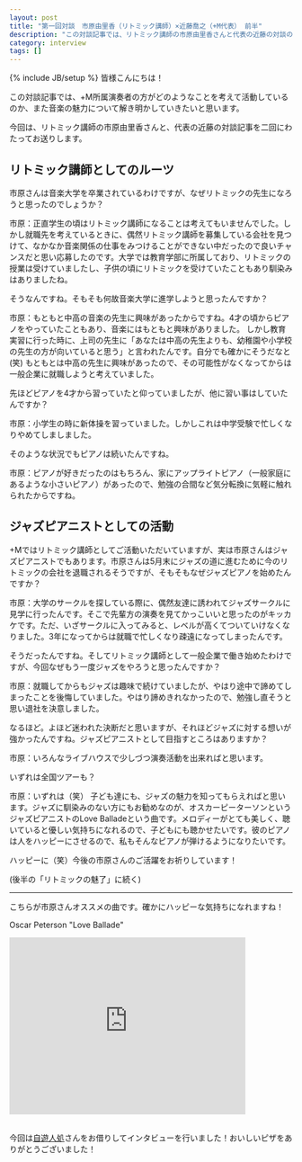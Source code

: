 ```yaml
---
layout: post
title: "第一回対談　市原由里香（リトミック講師）×近藤喬之（+M代表） 前半"
description: "この対談記事では、リトミック講師の市原由里香さんと代表の近藤の対談のうち、前半をお送りします。"
category: interview
tags: []
---
```

{% include JB/setup %}
皆様こんにちは！

この対談記事では、+M所属演奏者の方がどのようなことを考えて活動しているのか、また音楽の魅力について解き明かしていきたいと思います。

今回は、リトミック講師の市原由里香さんと、代表の近藤の対談記事を二回にわたってお送りします。

## リトミック講師としてのルーツ
<p class="interviewer">市原さんは音楽大学を卒業されているわけですが、なぜリトミックの先生になろうと思ったのでしょうか？</p>

市原：正直学生の頃はリトミック講師になることは考えてもいませんでした。しかし就職先を考えているときに、偶然リトミック講師を募集している会社を見つけて、なかなか音楽関係の仕事をみつけることができない中だったので良いチャンスだと思い応募したのです。大学では教育学部に所属しており、リトミックの授業は受けていましたし、子供の頃にリトミックを受けていたこともあり馴染みはありましたね。

<p class="interviewer">そうなんですね。そもそも何故音楽大学に進学しようと思ったんですか？</p>

市原：もともと中高の音楽の先生に興味があったからですね。4才の頃からピアノをやっていたこともあり、音楽にはもともと興味がありました。
 しかし教育実習に行った時に、上司の先生に「あなたは中高の先生よりも、幼稚園や小学校の先生の方が向いていると思う」と言われたんです。自分でも確かにそうだなと(笑) もともとは中高の先生に興味があったので、その可能性がなくなってからは一般企業に就職しようと考えていました。

<p class="interviewer">先ほどピアノを4才から習っていたと仰っていましたが、他に習い事はしていたんですか？</p>

市原：小学生の時に新体操を習っていました。しかしこれは中学受験で忙しくなりやめてしましました。

<p class="interviewer">そのような状況でもピアノは続いたんですね。</p>

市原：ピアノが好きだったのはもちろん、家にアップライトピアノ（一般家庭にあるような小さいピアノ）があったので、勉強の合間など気分転換に気軽に触れられたからですね。

## ジャズピアニストとしての活動
<p class="interviewer">+Mではリトミック講師としてご活動いただいていますが、実は市原さんはジャズピアニストでもあります。市原さんは5月末にジャズの道に進むために今のリトミックの会社を退職されるそうですが、そもそもなぜジャズピアノを始めたんですか？</p>

市原：大学のサークルを探している際に、偶然友達に誘われてジャズサークルに見学に行ったんです。そこで先輩方の演奏を見てかっこいいと思ったのがキッカケです。ただ、いざサークルに入ってみると、レベルが高くてついていけなくなりました。3年になってからは就職で忙しくなり疎遠になってしまったんです。

<p class="interviewer">そうだったんですね。そしてリトミック講師として一般企業で働き始めたわけですが、今回なぜもう一度ジャズをやろうと思ったんですか？</p>

市原：就職してからもジャズは趣味で続けていましたが、やはり途中で諦めてしまったことを後悔していました。やはり諦めきれなかったので、勉強し直そうと思い退社を決意しました。

<p class="interviewer">なるほど。よほど迷われた決断だと思いますが、それほどジャズに対する想いが強かったんですね。ジャズピアニストとして目指すところはありますか？</p>

市原：いろんなライブハウスで少しづつ演奏活動を出来ればと思います。

<p class="interviewer">いずれは全国ツアーも？</p>

市原：いずれは（笑） 子ども達にも、ジャズの魅力を知ってもらえればと思います。ジャズに馴染みのない方にもお勧めなのが、オスカーピーターソンというジャズピアニストのLove Balladeという曲です。メロディーがとても美しく、聴いていると優しい気持ちになれるので、子どもにも聴かせたいです。彼のピアノは人をハッピーにさせるので、私もそんなピアノが弾けるようになりたいです。

<p class="interviewer">ハッピーに（笑）今後の市原さんのご活躍をお祈りしています！</p>


(後半の「リトミックの魅了」に続く)

---

こちらが市原さんオススメの曲です。確かにハッピーな気持ちになれますね！

Oscar Peterson "Love Ballade"

<div class="embed-responsive embed-responsive-16by9">
  <iframe width="420" height="315" src="https://www.youtube.com/embed/ALOHcDE4mdk" frameborder="0" allowfullscreen></iframe>
</div>

<br>

今回は[自遊人処](https://www.facebook.com/pages/%E8%87%AA%E9%81%8A%E4%BA%BA%E5%87%A6/169023403168431)さんをお借りしてインタビューを行いました！おいしいピザをありがとうございました！